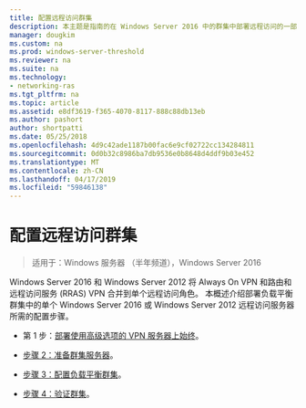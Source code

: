 ```yaml
---
title: 配置远程访问群集
description: 本主题是指南的在 Windows Server 2016 中的群集中部署远程访问的一部分。
manager: dougkim
ms.custom: na
ms.prod: windows-server-threshold
ms.reviewer: na
ms.suite: na
ms.technology:
- networking-ras
ms.tgt_pltfrm: na
ms.topic: article
ms.assetid: e8df3619-f365-4070-8117-888c88db13eb
ms.author: pashort
author: shortpatti
ms.date: 05/25/2018
ms.openlocfilehash: 4d9c42ade1187b00fac6e9cf02722cc134284811
ms.sourcegitcommit: 0d0b32c8986ba7db9536e0b8648d4ddf9b03e452
ms.translationtype: MT
ms.contentlocale: zh-CN
ms.lasthandoff: 04/17/2019
ms.locfileid: "59846138"
---
```

# <a name="configure-a-remote-access-cluster"></a>配置远程访问群集

>适用于：Windows 服务器 （半年频道），Windows Server 2016

 Windows Server 2016 和 Windows Server 2012 将 Always On VPN 和路由和远程访问服务 (RRAS) VPN 合并到单个远程访问角色。 本概述介绍部署负载平衡群集中的单个 Windows Server 2016 或 Windows Server 2012 远程访问服务器所需的配置步骤。
  
-  第 1 步：[部署使用高级选项的 VPN 服务器上始终](../../../vpn/always-on-vpn/deploy/always-on-vpn-adv-options.md)。
  
-   [步骤 2：准备群集服务器](Step-2-Prepare-Cluster-Servers.md)。  
  
-   [步骤 3：配置负载平衡群集](Step-3-Configure-a-Load-Balanced-Cluster.md)。  
  
-   [步骤 4：验证群集](Step-4-Verify-the-Cluster.md)。  
  


